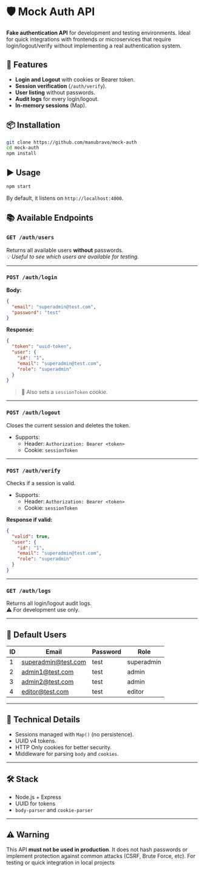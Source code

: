 # 🛡️ Mock Auth API

**Fake authentication API** for development and testing environments. Ideal for quick integrations with frontends or microservices that require login/logout/verify without implementing a real authentication system.

## 🚀 Features

- **Login and Logout** with cookies or Bearer token.
- **Session verification** (`/auth/verify`).
- **User listing** without passwords.
- **Audit logs** for every login/logout.
- **In-memory sessions** (Map).

## 📦 Installation

```bash
git clone https://github.com/manubravo/mock-auth
cd mock-auth
npm install
```

## ▶️ Usage

```bash
npm start
```

By default, it listens on `http://localhost:4000`.

## 📚 Available Endpoints

### `GET /auth/users`
Returns all available users **without** passwords.  
_💡 Useful to see which users are available for testing._

---

### `POST /auth/login`

**Body:**
```json
{
  "email": "superadmin@test.com",
  "password": "test"
}
```

**Response:**
```json
{
  "token": "uuid-token",
  "user": {
    "id": "1",
    "email": "superadmin@test.com",
    "role": "superadmin"
  }
}
```

> 📝 Also sets a `sessionToken` cookie.

---

### `POST /auth/logout`

Closes the current session and deletes the token.

- Supports:
  - Header: `Authorization: Bearer <token>`
  - Cookie: `sessionToken`

---

### `POST /auth/verify`

Checks if a session is valid.

- Supports:
  - Header: `Authorization: Bearer <token>`
  - Cookie: `sessionToken`

**Response if valid:**
```json
{
  "valid": true,
  "user": {
    "id": "1",
    "email": "superadmin@test.com",
    "role": "superadmin"
  }
}
```

---

### `GET /auth/logs`

Returns all login/logout audit logs.  
⚠️ For development use only.

---

## 👤 Default Users

| ID | Email               | Password | Role        |
|----|---------------------|----------|-------------|
| 1  | superadmin@test.com | test     | superadmin  |
| 2  | admin1@test.com     | test     | admin       |
| 3  | admin2@test.com     | test     | admin       |
| 4  | editor@test.com     | test     | editor      |

---

## 🔐 Technical Details

- Sessions managed with `Map()` (no persistence).
- UUID v4 tokens.
- HTTP Only cookies for better security.
- Middleware for parsing `body` and `cookies`.

---

## 🛠️ Stack

- Node.js + Express
- UUID for tokens
- `body-parser` and `cookie-parser`

---

## ⚠️ Warning

This API **must not be used in production**. It does not hash passwords or implement protection against common attacks (CSRF, Brute Force, etc). For testing or quick integration in local projects
